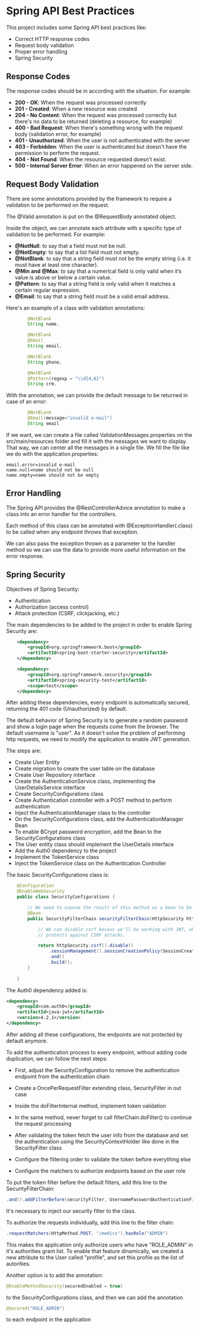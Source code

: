# Spring API Best Practices

This project includes some Spring API best practices like:

* Correct HTTP response codes
* Request body validation
* Proper error handling
* Spring Security

## Response Codes

The response codes should be in according with the situation. For example:

* **200 - OK**: When the request was processed correctly
* **201 - Created**: When a new resource was created
* **204 - No Content**: When the request was processed correctly but
there's no data to be returned (deleting a resource, for example)
* **400 - Bad Request**: When there's something wrong with the request body (validation error, for example)
* **401 - Unauthorized**: When the user is not authenticated with the server
* **403 - Forbidden**: When the user is authenticated but doesn't have the permission to perform the request.
* **404 - Not Found**: When the resource requested doesn't exist.
* **500 - Internal Server Error**: When an error happened on the server side.

## Request Body Validation

There are some annotations provided by the framework to require a validation to be performed on the request.

The @Valid annotation is put on the @RequestBody annotated object.

Inside the object, we can annotate each attribute with a specific type of validation to be performed. For example:

* **@NotNull**: to say that a field must not be null.
* **@NotEmpty**: to say that a list field must not empty.
* **@NotBlank**: to say that a string field must not be the empty string (i.e. it must have at least one character).
* **@Min and @Max**: to say that a numerical field is only valid when it’s value is above or below a certain value.
* **@Pattern**: to say that a string field is only valid when it matches a certain regular expression.
* **@Email**: to say that a string field must be a valid email address.

Here's an example of a class with validation annotations:
```java
        @NotBlank
        String name,

        @NotBlank
        @Email
        String email,

        @NotBlank
        String phone,

        @NotBlank
        @Pattern(regexp = "\\d{4,6}")
        String crm,
```

With the annotation, we can provide the default message to be returned in case of an error:
```java
        @NotBlank
        @Email(message="invalid e-mail")
        String email
```

If we want, we can create a file called ValidationMessages.properties on the src/main/resources folder and
fill it with the messages we want to display. That way, we can center all the messages in a single file.
We fill the file like we do with the application.properties:
```
email.error=invalid e-mail
name.null=name should not be null
name.empty=name should not be empty
```

## Error Handling

The Spring API provides the @RestControllerAdvice annotation to make a class into an error handler for the controllers.

Each method of this class can be annotated with @ExceptionHandler(<exceptionclassname>.class) to be called when any endpoint
throws that exception.

We can also pass the exception thrown as a parameter to the handler method so we can use the data to provide more useful
information on the error response.

## Spring Security

Objectives of Spring Security:

* Authentication
* Authorization (access control)
* Attack protection (CSRF, clickjacking, etc.)

The main dependencies to be added to the project in order to enable Spring Security are:

```xml
    <dependency>
        <groupId>org.springframework.boot</groupId>
        <artifactId>spring-boot-starter-security</artifactId>
    </dependency>

    <dependency>
        <groupId>org.springframework.security</groupId>
        <artifactId>spring-security-test</artifactId>
        <scope>test</scope>
    </dependency>
```

After adding these dependencies, every endpoint is automatically secured, returning the 401 code (Unauthorized) by default.

The default behavior of Spring Security is to generate a random password and show a login page when the requests come from the browser.
The default username is "user". As it doesn't solve the problem of performing http requests, we need to modify the application
to enable JWT generation.

The steps are:

* Create User Entity
* Create migration to create the user table on the database
* Create User Repository interface
* Create the AuthenticationService class, implementing the UserDetailsService interface
* Create SecurityConfigurations class
* Create Authentication controller with a POST method to perform authentication
* Inject the AuthenticationManager class to the controller
* On the SecurityConfigurations class, add the AuthenticationManager Bean
* To enable BCrypt password encryption, add the Bean to the SecurityConfigurations class
* The User entity class should implement the UserDetails interface
* Add the Auth0 dependency to the project
* Implement the TokenService class
* Inject the TokenService class on the Authentication Controller

The basic SecurityConfigurations class is:
```java
    @Configuration
    @EnableWebSecurity
    public class SecurityConfigurations {

        // We need to expose the result of this method as a bean to be used throughout the application.
        @Bean
        public SecurityFilterChain securityFilterChain(HttpSecurity httpSecurity) throws Exception {

            // We can disable csrf becaus we'll be working with JWT, which already
            // protects against CSRF attacks.

            return httpSecurity.csrf().disable()
                .sessionManagement().sessionCreationPolicy(SessionCreationPolicy.STATELESS)
                .and()
                .build();
        }
        
    }
```

The Auth0 dependency added is:
```xml
<dependency>
    <groupId>com.auth0</groupId>
    <artifactId>java-jwt</artifactId>
    <version>4.2.1</version>
</dependency>
```

After adding all these configurations, the endpoints are not protected by default anymore.

To add the authentication process to every endpoint, without adding code duplication,
we can follow the next steps:

* First, adjust the SecurityConfiguration to remove the authentication endpoint from the 
authentication chain

* Create a OncePerRequestFilter extending class, SecurityFilter in out case
* Inside the doFilterInternal method, implement token validation
* In the same method, never forget to call filterChain.doFilter() to continue the request processing
* After validating the token fetch the user info from the database and set the authentication
using the SecurityContextHolder like done in the SecurityFilter class
* Configure the filtering order to validate the token before everything else
* Configure the matchers to authorize endpoints based on the user role

To put the token filter before the default filters, add this line to the SecurityFilterChain:
```java
.and().addFilterBefore(securityFilter, UsernamePasswordAuthenticationFilter.class)
```

It's necessary to inject our security filter to the class.

To authorize the requests individually, add this line to the filter chain:
```java
.requestMatchers(HttpMethod.POST, "/medics").hasRole("ADMIN")
```

This makes the application only authorize users who have "ROLE_ADMIN" in it's authorities grant list.
To enable that feature dinamically, we created a new attribute to the User called "profile", and set this
profile as the list of autorities.

Another option is to add the annotation:
```java
@EnableMethodSecurity(securedEnabled = true)
```

to the SecurityConfigurations class, and then we can add the annotation
```java
@Secured("ROLE_ADMIN")
```

to each endpoint in the application

